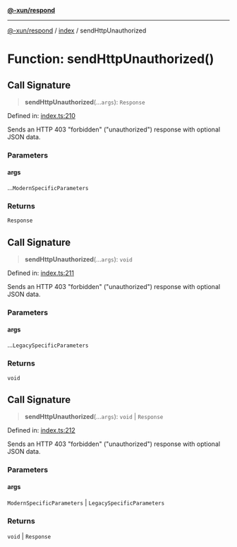 [**@-xun/respond**](../../README.md)

***

[@-xun/respond](../../README.md) / [index](../README.md) / sendHttpUnauthorized

# Function: sendHttpUnauthorized()

## Call Signature

> **sendHttpUnauthorized**(...`args`): `Response`

Defined in: [index.ts:210](https://github.com/Xunnamius/api-utils/blob/dc547be746591c271280b9971411391f9b2053f2/packages/respond/src/index.ts#L210)

Sends an HTTP 403 "forbidden" ("unauthorized") response with optional JSON
data.

### Parameters

#### args

...`ModernSpecificParameters`

### Returns

`Response`

## Call Signature

> **sendHttpUnauthorized**(...`args`): `void`

Defined in: [index.ts:211](https://github.com/Xunnamius/api-utils/blob/dc547be746591c271280b9971411391f9b2053f2/packages/respond/src/index.ts#L211)

Sends an HTTP 403 "forbidden" ("unauthorized") response with optional JSON
data.

### Parameters

#### args

...`LegacySpecificParameters`

### Returns

`void`

## Call Signature

> **sendHttpUnauthorized**(...`args`): `void` \| `Response`

Defined in: [index.ts:212](https://github.com/Xunnamius/api-utils/blob/dc547be746591c271280b9971411391f9b2053f2/packages/respond/src/index.ts#L212)

Sends an HTTP 403 "forbidden" ("unauthorized") response with optional JSON
data.

### Parameters

#### args

`ModernSpecificParameters` | `LegacySpecificParameters`

### Returns

`void` \| `Response`
